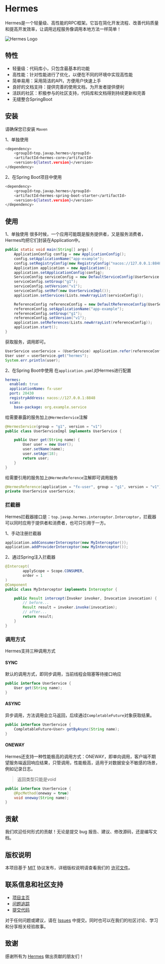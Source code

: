 # Hermes

Hermes是一个轻量级、高性能的RPC框架。它旨在简化开发流程、改善代码质量和提高开发效率，让调用远程服务像调用本地方法一样简单！

![Hermes Logo](https://s2.xptou.com/2023/06/02/6479dc23717bd.jpg)

## 特性

* 轻量级：代码库小，只包含最基本的功能
* 高性能：针对性能进行了优化，以便在不同的环境中实现高性能
* 简单易用：采用简洁的API，方便用户快速上手
* 良好的文档支持：提供完善的使用文档，为开发者提供便利
* 活跃的社区：积极参与的社区支持，代码库和文档得到持续更新和完善
* 无缝整合SpringBoot

## 安装

请确保您已安装 ``Maven``

1、单独使用
```bash
<dependency>
    <groupId>top.javap.hermes</groupId>
    <artifactId>hermes-core</artifactId>
    <version>${latest.version}</version>
</dependency>
```
2、在Spring Boot项目中使用
```bash
<dependency>
    <groupId>top.javap.hermes</groupId>
    <artifactId>hermes-spring-boot-starter</artifactId>
    <version>${latest.version}</version>
</dependency>
```

## 使用
1、单独使用
很多时候，一个应用可能既是服务提供者，又是服务消费者，Hermes均把它们封装在Application中。
```java
public static void main(String[] args) {
    ApplicationConfig config = new ApplicationConfig();
    config.setApplicationName("app-example");
    config.setRegistryConfig(new RegistryConfig("nacos://127.0.0.1:8848"));
    Application application = new Application();
    application.setApplicationConfig(config);
    ServiceConfig serviceConfig = new DefaultServiceConfig(UserService.class);
    serviceConfig.setGroup("g1");
    serviceConfig.setVersion("v1");
    serviceConfig.setRef(new UserServiceImpl());
    application.setServices(Lists.newArrayList(serviceConfig));

    ReferenceConfig referenceConfig = new DefaultReferenceConfig(UserService.class);
    referenceConfig.setApplicationName("app-example");
    referenceConfig.setGroup("g1");
    referenceConfig.setVersion("v1");
    application.setReferences(Lists.newArrayList(referenceConfig));
    application.start();
}
```
获取服务，调用即可。
```java
UserService userService = (UserService) application.refer(referenceConfig);
User user = userService.get("hermes");
System.err.println(user);
```

2、在Spring Boot中使用
在`application.yaml`对Hermes进行配置
```yaml
hermes:
  enabled: true
  applicationName: fx-user
  port: 20430
  registryAddress: nacos://127.0.0.1:8848
  scan:
    base-package: org.example.service
```

给需要暴露的服务加上`@HermesService`注解
```java
@HermesService(group = "g1", version = "v1")
public class UserServiceImpl implements UserService {

    public User get(String name) {
        User user = new User();
        user.setName(name);
        user.setAge(18);
        return user;
    }
}
```

给需要引用的服务加上`@HermesReference`注解即可调用服务
```java
@HermesReference(application = "fx-user", group = "g1", version = "v1")
private UserService userService;
```

### 拦截器
Hermes拦截器接口是：`top.javap.hermes.interceptor.Interceptor`，拦截器可以同时应用于提供者和消费者，也可只引用于一方。

1、手动注册拦截器
```java
application.addConsumerInterceptor(new MyInterceptor());
application.addProviderInterceptor(new MyInterceptor());
```

2、通过Spring注入拦截器
```java
@Intercept(
        applyScope = Scope.CONSUMER,
        order = 1
)
@Component
public class MyInterceptor implements Interceptor {

    public Result intercept(Invoker invoker, Invocation invocation) {
        // before...
        Result result = invoker.invoke(invocation);
        // after...
        return result;
    }
}
```

### 调用方式
Hermes支持三种调用方式
#### SYNC
默认的调用方式，即同步调用，当前线程会阻塞等待接口响应
```java
public interface UserService {
    User get(String name);
}
```

#### ASYNC
异步调用，方法调用会立马返回，后续通过`CompletableFuture`对象获取结果。
```java
public interface UserService {
    CompletableFuture<User> getByAsync(String name);
}
```

#### ONEWAY
Hermes还支持一种性能极高的调用方式：ONEWAY，即单向调用，客户端不期望服务端返回响应结果，只管调用，性能极高，适用于对数据安全不敏感的场景，例如记录日志。
> 返回类型只能是void
```java
public interface UserService {
    @RpcMethod(oneway = true)
    void oneway(String name);
}
```

## 贡献
我们欢迎任何形式的贡献！无论是提交 bug 报告、建议、修改源码，还是编写文档。

## 版权说明

本项目基于 [MIT](LICENSE) 协议发布，详细版权说明请查看我们的 [许可文件](LICENSE)。

## 联系信息和社区支持

* [项目主页](https://github.com/panchanghe/hermes)
* [问题追踪](https://github.com/panchanghe/hermes/issues)
* [提交代码](https://github.com/panchanghe/hermes)

对于任何问题或建议，请在 [Issues](https://github.com/panchanghe/hermes/issues) 中提交。同时也可以在我们的社区讨论、学习和分享相关经验故事。

## 致谢
感谢所有为 [Hermes](https://github.com/panchanghe/hermes) 做出贡献的朋友们！